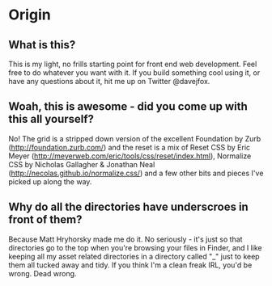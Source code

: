 Origin
======


What is this?
------
This is my light, no frills starting point for front end web development. Feel free to do whatever you want with it. If 
you build something cool using it, or have any questions about it, hit me up on Twitter @davejfox.


Woah, this is awesome - did you come up with this all yourself?
------
No! The grid is a stripped down version of the excellent Foundation by Zurb (http://foundation.zurb.com/) and the reset 
is a mix of Reset CSS by Eric Meyer (http://meyerweb.com/eric/tools/css/reset/index.html), Normalize CSS by Nicholas 
Gallagher & Jonathan Neal (http://necolas.github.io/normalize.css/) and a few other bits and pieces I've picked up along 
the way.



Why do all the directories have underscroes in front of them?
------
Because Matt Hryhorsky made me do it. No seriously - it's just so that directories go to the top when you're browsing 
your files in Finder, and I like keeping all my asset related directories in a directory called "_" just to keep them 
all tucked away and tidy. If you think I'm a clean freak IRL, you'd be wrong. Dead wrong.